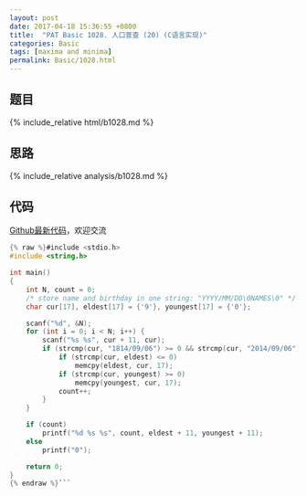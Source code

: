 ```yaml
---
layout: post
date: 2017-04-18 15:36:55 +0800
title:  "PAT Basic 1028. 人口普查 (20) (C语言实现)"
categories: Basic
tags: [maxima and minima]
permalink: Basic/1028.html
---
```


## 题目

{% include_relative html/b1028.md %}

## 思路

{% include_relative analysis/b1028.md %}

## 代码

[Github最新代码](https://github.com/OliverLew/PAT/blob/master/PATBasic/1028.c)，欢迎交流

```c
{% raw %}#include <stdio.h>
#include <string.h>

int main()
{
	int N, count = 0;
	/* store name and birthday in one string: "YYYY/MM/DD\0NAMES\0" */
	char cur[17], eldest[17] = {'9'}, youngest[17] = {'0'};

	scanf("%d", &N);
	for (int i = 0; i < N; i++) {
		scanf("%s %s", cur + 11, cur);
		if (strcmp(cur, "1814/09/06") >= 0 && strcmp(cur, "2014/09/06") <= 0) {
			if (strcmp(cur, eldest) <= 0)
				memcpy(eldest, cur, 17);
			if (strcmp(cur, youngest) >= 0)
				memcpy(youngest, cur, 17);
			count++;
		}
	}

	if (count)
		printf("%d %s %s", count, eldest + 11, youngest + 11);
	else
		printf("0");

	return 0;
}
{% endraw %}```